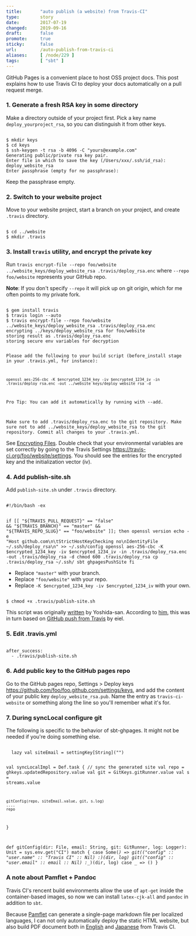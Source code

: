 ```yaml
---
title:       "auto publish (a website) from Travis-CI"
type:        story
date:        2017-07-19
changed:     2019-09-16
draft:       false
promote:     true
sticky:      false
url:         /auto-publish-from-travis-ci
aliases:     [ /node/229 ]
tags:        [ "sbt" ]
---
```


GitHub Pages is a convenient place to host OSS project docs.
This post explains how to use Travis CI to deploy your docs automatically on a pull request merge.

### 1. Generate a fresh RSA key in some directory

Make a directory outside of your project first.
Pick a key name `deploy_yourproject_rsa`, so you can distinguish it from other keys.

<code>
$ mkdir keys
$ cd keys
$ ssh-keygen -t rsa -b 4096 -C "yours@example.com"
Generating public/private rsa key pair.
Enter file in which to save the key (/Users/xxx/.ssh/id_rsa): deploy_website_rsa
Enter passphrase (empty for no passphrase):
</code>

Keep the passphrase empty.

### 2. Switch to your website project

Move to your website project, start a branch on your project, and create `.travis` directory.

<code>
$ cd ../website
$ mkdir .travis
</code>

### 3. Install `travis` utility, and encrypt the private key

Run `travis encrypt-file --repo foo/website ../website_keys/deploy_website_rsa .travis/deploy_rsa.enc` where `--repo foo/website` represents your GitHub repo.

**Note**: If you don't specify `--repo` it will pick up on git origin, which for me often points to my private fork.

<code>
$ gem install travis
$ travis login --auto
$ travis encrypt-file --repo foo/website ../website_keys/deploy_website_rsa .travis/deploy_rsa.enc
encrypting ../keys/deploy_website_rsa for foo/website
storing result as .travis/deploy_rsa.enc
storing secure env variables for decryption

Please add the following to your build script (before_install stage in your .travis.yml, for instance):

    openssl aes-256-cbc -K $encrypted_1234_key -iv $encrypted_1234_iv -in .travis/deploy_rsa.enc -out ../website_keys/deploy_website_rsa -d

Pro Tip: You can add it automatically by running with --add.

Make sure to add .travis/deploy_rsa.enc to the git repository.
Make sure not to add ../website_keys/deploy_website_rsa to the git repository.
Commit all changes to your .travis.yml.
</code>

See [Encrypting Files](https://docs.travis-ci.com/user/encrypting-files/). Double check that your environmental variables are set correctly by going to the Travis Settings <https://travis-ci.org/foo/website/settings>. You should see the entries for the encrypted key and the initialization vector (iv).

### 4. Add publish-site.sh

Add `publish-site.sh` under `.travis` directory.

<code>
#!/bin/bash -ex

if [[ "${TRAVIS_PULL_REQUEST}" == "false" && "${TRAVIS_BRANCH}" == "master" && "${TRAVIS_REPO_SLUG}" == "foo/website" ]]; then
  openssl version
  echo -e "Host github.com\n\tStrictHostKeyChecking no\nIdentityFile ~/.ssh/deploy_rsa\n" >> ~/.ssh/config
  openssl aes-256-cbc -K $encrypted_1234_key -iv $encrypted_1234_iv -in .travis/deploy_rsa.enc -out .travis/deploy_rsa -d
  chmod 600 .travis/deploy_rsa
  cp .travis/deploy_rsa ~/.ssh/
  sbt ghpagesPushSite
fi
</code>

  - Replace `"master"` with your branch.
  - Replace `"foo/website"` with your repo.
  - Replace `-K $encrypted_1234_key -iv $encrypted_1234_iv` with your own.

<code>
$ chmod +x .travis/publish-site.sh
</code>

This script was originally [written](https://github.com/foundweekends/conscript/commit/3dbeca317c363ca4c224ba4d5f0f9eb44a64d1bf) by Yoshida-san. According to [him](https://twitter.com/xuwei_k/status/887519941884129284), this was in turn based on [GitHub push from Travis](http://blog.eiel.info/blog/2014/02/18/github-push-from-travis/) by eiel.

### 5. Edit .travis.yml

<code>
after_success:
  - .travis/publish-site.sh
</code>

### 6. Add public key to the GitHub pages repo

Go to the GitHub pages repo, Settings > Deploy keys https://github.com/foo/foo.github.com/settings/keys, and add the content of your public key `deploy_website_rsa.pub`. Name the entry as `travis-ci-website` or something along the line so you'll remember what it's for.

### 7. During syncLocal configure git

The following is specific to the behavior of sbt-ghpages. It might not be needed if you're doing something else.

<code>
  lazy val siteEmail = settingKey[String]("")

  val syncLocalImpl = Def.task {
    // sync the generated site
    val repo = ghkeys.updatedRepository.value
    val git = GitKeys.gitRunner.value
    val s = streams.value

    gitConfig(repo, siteEmail.value, git, s.log)
    ....
    repo
  }

  def gitConfig(dir: File, email: String, git: GitRunner, log: Logger): Unit =
    sys.env.get("CI") match {
      case Some(_) =>
        git(("config" :: "user.name" :: "Travis CI" :: Nil) :_*)(dir, log)
        git(("config" :: "user.email" :: email :: Nil) :_*)(dir, log)
      case _           => ()
    }
</code>

### A note about Pamflet + Pandoc

Travis CI's rencent build environments allow the use of `apt-get` inside the container-based images, so now we can install `latex-cjk-all` and `pandoc` in addition to `sbt`.

Because [Pamflet](http://www.foundweekends.org/pamflet/) can generate a single-page markdown file per localized languages, I can not only automatically deploy the static HTML website, but also build PDF document both in [English](https://github.com/sbt/sbt.github.com/blob/14cea8077dc369b7998b7fe59d958a4bf4c418a0/1.0/docs/sbt-reference.pdf) and [Japanese](https://github.com/sbt/sbt.github.com/blob/14cea8077dc369b7998b7fe59d958a4bf4c418a0/1.0/docs/ja/sbt-reference.pdf) from Travis CI.
